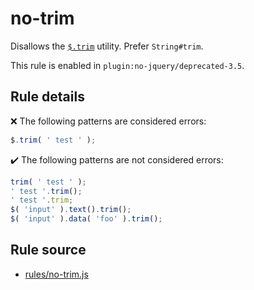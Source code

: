 # no-trim

Disallows the [`$.trim`](https://api.jquery.com/jQuery.trim/) utility. Prefer `String#trim`.

This rule is enabled in `plugin:no-jquery/deprecated-3.5`.

## Rule details

❌ The following patterns are considered errors:
```js
$.trim( ' test ' );
```

✔️ The following patterns are not considered errors:
```js
trim( ' test ' );
' test '.trim();
' test '.trim;
$( 'input' ).text().trim();
$( 'input' ).data( 'foo' ).trim();
```
## Rule source

* [rules/no-trim.js](../src/rules/no-trim.js)
